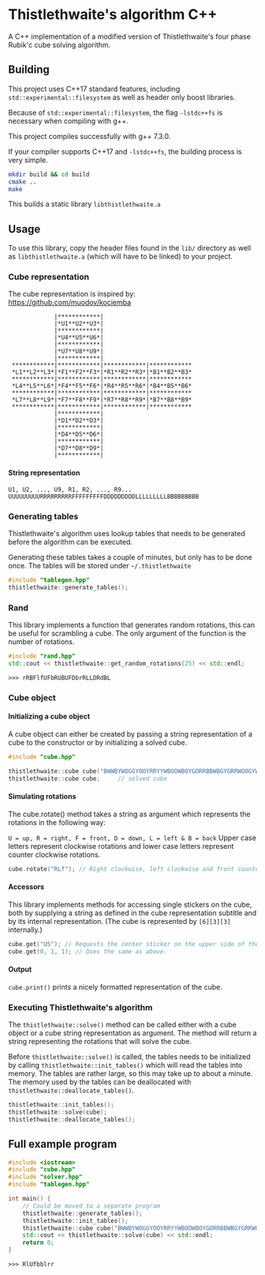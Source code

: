 # Thistlethwaite's algorithm C++
A C++ implementation of a modified version of Thistlethwaite's four phase
Rubik'c cube solving algorithm.

## Building
This project uses C++17 standard features, including
`std::experimental::filesystem` as well as header only boost libraries.

Because of `std::experimental::filesystem`, the flag `-lstdc++fs` is necessary
when compiling with g++.

This project compiles successfully with g++ 7.3.0.

If your compiler supports C++17 and `-lstdc++fs`, the building process is very
simple.
```bash
mkdir build && cd build
cmake ..
make
```

This builds a static library `libthistlethwaite.a`

## Usage
To use this library, copy the header files found in the `lib/` directory as well
as `libthistlethwaite.a` (which will have to be linked) to your project.

### Cube representation
The cube representation is inspired by: https://github.com/muodov/kociemba

```
             |************|
             |*U1**U2**U3*|
             |************|
             |*U4**U5**U6*|
             |************|
             |*U7**U8**U9*|
             |************|
 ************|************|************|************
 *L1**L2**L3*|*F1**F2**F3*|*R1**R2**R3*|*B1**B2**B3*
 ************|************|************|************
 *L4**L5**L6*|*F4**F5**F6*|*R4**R5**R6*|*B4**B5**B6*
 ************|************|************|************
 *L7**L8**L9*|*F7**F8**F9*|*R7**R8**R9*|*B7**B8**B9*
 ************|************|************|************
             |************|
             |*D1**D2**D3*|
             |************|
             |*D4**D5**D6*|
             |************|
             |*D7**D8**D9*|
             |************|
```
#### String representation
`U1, U2, ..., U9, R1, R2, ..., R9...`
`UUUUUUUUURRRRRRRRRFFFFFFFFFDDDDDDDDDLLLLLLLLLBBBBBBBBB`

### Generating tables
Thistlethwaite's algorithm uses lookup tables that needs to be generated
before the algorithm can be executed.

Generating these tables takes a couple of minutes, but only has to be done once.
The tables will be stored under `~/.thistlethwaite`

```C++
#include "tablegen.hpp"
thistlethwaite::generate_tables();
```

### Rand
This library implements a function that generates random rotations, this
can be useful for scrambling a cube. The only argument of the function is
the number of rotations.
```C++
#include "rand.hpp"
std::cout << thistlethwaite::get_random_rotations(25) << std::endl;
```
`>>> rRBFlfUFbRUBUFDbrRLLDRdBL`

### Cube object

#### Initializing a cube object
A cube object can either be created by passing a string representation of a cube
to the constructor or by initializing a solved cube.

```C++
#include "cube.hpp"

thistlethwaite::cube cube("BWWBYWOGGYOOYRRYYWBOOWBOYGORRBBWBGYGRRWOOGYWBGRWYGBRGR"); // Defined cube state
thistlethwaite::cube cube;     // solved cube
```

#### Simulating rotations
The cube.rotate() method takes a string as argument which represents
the rotations in the following way:

`U = up, R = right, F = front, D = down, L = left & B = back` Upper case letters
represent clockwise rotations and lower case letters represent counter clockwise
rotations.

```C++
cube.rotate("RLf"); // Right clockwise, left clockwise and front counter clockwise.
```

#### Accessors
This library implements methods for accessing single stickers on the cube,
both by supplying a string as defined in the cube representation subtitle and
by its internal representation. (The cube is represented by `[6][3][3]` internally.)

```C++
cube.get("U5"); // Requests the center sticker on the upper side of the cube.
cube.get(0, 1, 1); // Does the same as above.
```

#### Output
`cube.print()` prints a nicely formatted representation of the cube.

### Executing Thistlethwaite's algorithm
The `thistlethwaite::solve()` method can be called either with a cube object or
a cube string representation as argument. The method will return a string
representing the rotations that will solve the cube.

Before `thistlethwaite::solve()` is called, the tables needs to be initialized
by calling `thistlethwaite::init_tables()` which will read the tables into memory.
The tables are rather large, so this may take up to about a minute. The memory used
by the tables can be deallocated with `thistlethwaite::deallocate_tables()`.

```C++
thistlethwaite::init_tables();
thistlethwaite::solve(cube);
thistlethwaite::deallocate_tables();
```

## Full example program
```C++
#include <iostream>
#include "cube.hpp"
#include "solver.hpp"
#include "tablegen.hpp"

int main() {
    // Could be moved to a separate program
    thistlethwaite::generate_tables();
    thistlethwaite::init_tables();
    thistlethwaite::cube cube("BWWBYWOGGYOOYRRYYWBOOWBOYGORRBBWBGYGRRWOOGYWBGRWYGBRGR");
    std::cout << thistlethwaite::solve(cube) << std::endl;
    return 0;
}
```

`>>> RlUfbblrr`